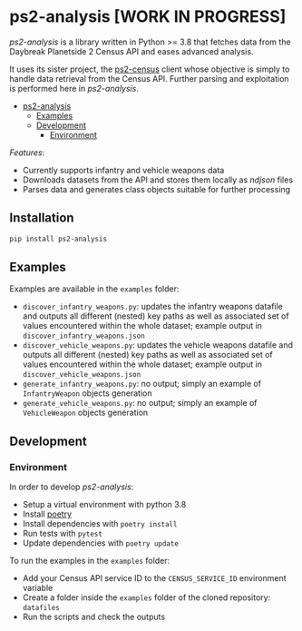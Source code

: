 # ps2-analysis [WORK IN PROGRESS]

*ps2-analysis* is a library written in Python >= 3.8 that fetches data from the
Daybreak Planetside 2 Census API and eases advanced analysis.

It uses its sister project, the [ps2-census](https://github.com/spascou/ps2-census) client
whose objective is simply to handle data retrieval from the Census API. Further parsing
and exploitation is performed here in *ps2-analysis*.

   * [ps2-analysis](#ps2-analysis)
      * [Examples](#examples)
      * [Development](#development)
        * [Environment](#environment)

*Features*:
- Currently supports infantry and vehicle weapons data
- Downloads datasets from the API and stores them locally as *ndjson* files
- Parses data and generates class objects suitable for further processing

## Installation
```sh
pip install ps2-analysis
```

## Examples

Examples are available in the `examples` folder:
- `discover_infantry_weapons.py`: updates the infantry weapons datafile and outputs all different (nested) key paths as well as associated set of values encountered within the whole dataset; example output in `discover_infantry_weapons.json`
- `discover_vehicle_weapons.py`: updates the vehicle weapons datafile and outputs all different (nested) key paths as well as associated set of values encountered within the whole dataset; example output in `discover_vehicle_weapons.json`
- `generate_infantry_weapons.py`: no output; simply an example of `InfantryWeapon` objects generation
- `generate_vehicle_weapons.py`: no output; simply an example of `VehicleWeapon` objects generation

## Development

### Environment

In order to develop *ps2-analysis*:
- Setup a virtual environment with python 3.8
- Install [poetry](https://github.com/python-poetry/poetry)
- Install dependencies with `poetry install`
- Run tests with `pytest`
- Update dependencies with `poetry update`

To run the examples in the `examples` folder:
- Add your Census API service ID to the `CENSUS_SERVICE_ID` environment variable
- Create a folder inside the `examples` folder of the cloned repository: `datafiles`
- Run the scripts and check the outputs
